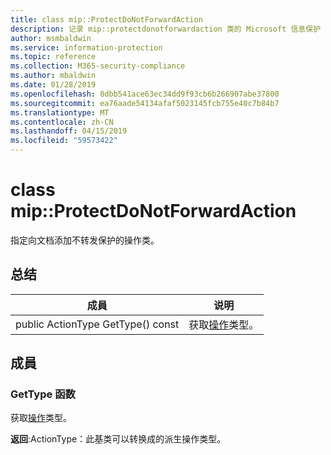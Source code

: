 ```yaml
---
title: class mip::ProtectDoNotForwardAction
description: 记录 mip::protectdonotforwardaction 类的 Microsoft 信息保护 (MIP) SDK。
author: msmbaldwin
ms.service: information-protection
ms.topic: reference
ms.collection: M365-security-compliance
ms.author: mbaldwin
ms.date: 01/28/2019
ms.openlocfilehash: 8dbb541ace63ec34dd9f93cb6b266907abe37800
ms.sourcegitcommit: ea76aade54134afaf5023145fcb755e40c7b84b7
ms.translationtype: MT
ms.contentlocale: zh-CN
ms.lasthandoff: 04/15/2019
ms.locfileid: "59573422"
---
```

# <a name="class-mipprotectdonotforwardaction"></a>class mip::ProtectDoNotForwardAction 
指定向文档添加不转发保护的操作类。
  
## <a name="summary"></a>总结
 成員                        | 说明                                
--------------------------------|---------------------------------------------
public ActionType GetType() const  |  获取[操作](class_mip_action.md)类型。

## <a name="members"></a>成員


### <a name="gettype-function"></a>GetType 函数
获取[操作](class_mip_action.md)类型。

  
**返回**:ActionType：此基类可以转换成的派生操作类型。
